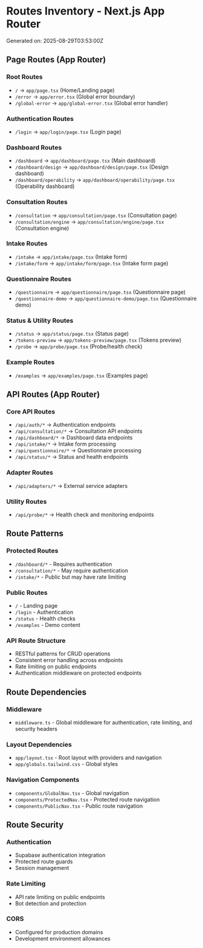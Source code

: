 # Routes Inventory - Next.js App Router

Generated on: 2025-08-29T03:53:00Z

## Page Routes (App Router)

### Root Routes
- `/` → `app/page.tsx` (Home/Landing page)
- `/error` → `app/error.tsx` (Global error boundary)
- `/global-error` → `app/global-error.tsx` (Global error handler)

### Authentication Routes
- `/login` → `app/login/page.tsx` (Login page)

### Dashboard Routes
- `/dashboard` → `app/dashboard/page.tsx` (Main dashboard)
- `/dashboard/design` → `app/dashboard/design/page.tsx` (Design dashboard)
- `/dashboard/operability` → `app/dashboard/operability/page.tsx` (Operability dashboard)

### Consultation Routes
- `/consultation` → `app/consultation/page.tsx` (Consultation page)
- `/consultation/engine` → `app/consultation/engine/page.tsx` (Consultation engine)

### Intake Routes
- `/intake` → `app/intake/page.tsx` (Intake form)
- `/intake/form` → `app/intake/form/page.tsx` (Intake form page)

### Questionnaire Routes
- `/questionnaire` → `app/questionnaire/page.tsx` (Questionnaire page)
- `/questionnaire-demo` → `app/questionnaire-demo/page.tsx` (Questionnaire demo)

### Status & Utility Routes
- `/status` → `app/status/page.tsx` (Status page)
- `/tokens-preview` → `app/tokens-preview/page.tsx` (Tokens preview)
- `/probe` → `app/probe/page.tsx` (Probe/health check)

### Example Routes
- `/examples` → `app/examples/page.tsx` (Examples page)

## API Routes (App Router)

### Core API Routes
- `/api/auth/*` → Authentication endpoints
- `/api/consultation/*` → Consultation API endpoints
- `/api/dashboard/*` → Dashboard data endpoints
- `/api/intake/*` → Intake form processing
- `/api/questionnaire/*` → Questionnaire processing
- `/api/status/*` → Status and health endpoints

### Adapter Routes
- `/api/adapters/*` → External service adapters

### Utility Routes
- `/api/probe/*` → Health check and monitoring endpoints

## Route Patterns

### Protected Routes
- `/dashboard/*` - Requires authentication
- `/consultation/*` - May require authentication
- `/intake/*` - Public but may have rate limiting

### Public Routes
- `/` - Landing page
- `/login` - Authentication
- `/status` - Health checks
- `/examples` - Demo content

### API Route Structure
- RESTful patterns for CRUD operations
- Consistent error handling across endpoints
- Rate limiting on public endpoints
- Authentication middleware on protected endpoints

## Route Dependencies

### Middleware
- `middleware.ts` - Global middleware for authentication, rate limiting, and security headers

### Layout Dependencies
- `app/layout.tsx` - Root layout with providers and navigation
- `app/globals.tailwind.css` - Global styles

### Navigation Components
- `components/GlobalNav.tsx` - Global navigation
- `components/ProtectedNav.tsx` - Protected route navigation
- `components/PublicNav.tsx` - Public route navigation

## Route Security

### Authentication
- Supabase authentication integration
- Protected route guards
- Session management

### Rate Limiting
- API rate limiting on public endpoints
- Bot detection and protection

### CORS
- Configured for production domains
- Development environment allowances
